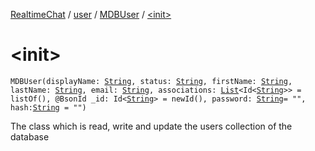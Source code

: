 [RealtimeChat](../../index.md) / [user](../index.md) / [MDBUser](index.md) / [&lt;init&gt;](./-init-.md)

# &lt;init&gt;

`MDBUser(displayName: `[`String`](https://kotlinlang.org/api/latest/jvm/stdlib/kotlin/-string/index.html)`, status: `[`String`](https://kotlinlang.org/api/latest/jvm/stdlib/kotlin/-string/index.html)`, firstName: `[`String`](https://kotlinlang.org/api/latest/jvm/stdlib/kotlin/-string/index.html)`, lastName: `[`String`](https://kotlinlang.org/api/latest/jvm/stdlib/kotlin/-string/index.html)`, email: `[`String`](https://kotlinlang.org/api/latest/jvm/stdlib/kotlin/-string/index.html)`, associations: `[`List`](https://kotlinlang.org/api/latest/jvm/stdlib/kotlin.collections/-list/index.html)`<Id<`[`String`](https://kotlinlang.org/api/latest/jvm/stdlib/kotlin/-string/index.html)`>> = listOf(), @BsonId _id: Id<`[`String`](https://kotlinlang.org/api/latest/jvm/stdlib/kotlin/-string/index.html)`> = newId(), password: `[`String`](https://kotlinlang.org/api/latest/jvm/stdlib/kotlin/-string/index.html)` = "", hash: `[`String`](https://kotlinlang.org/api/latest/jvm/stdlib/kotlin/-string/index.html)` = "")`

The class which is read, write and update the users collection of the database

